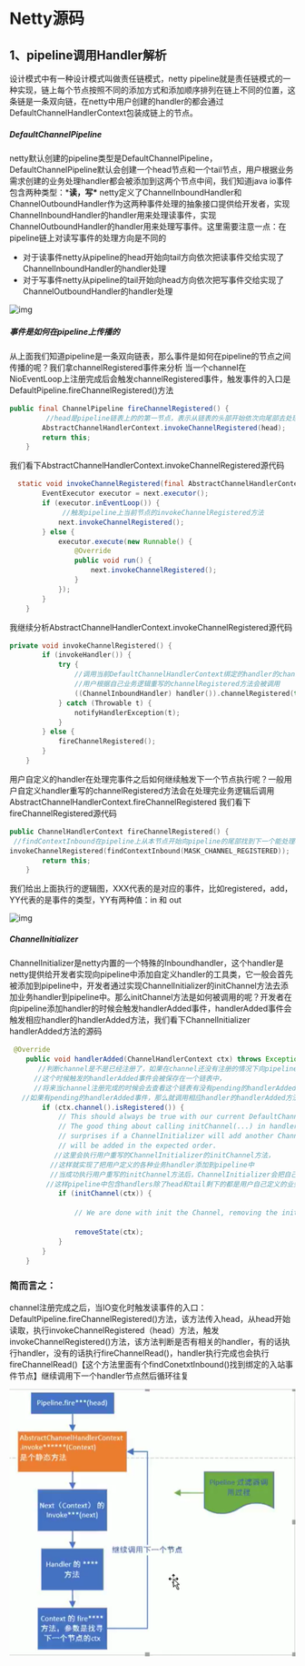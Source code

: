 # Netty源码

## 1、pipeline调用Handler解析

设计模式中有一种设计模式叫做责任链模式，netty pipeline就是责任链模式的一种实现，链上每个节点按照不同的添加方式和添加顺序排列在链上不同的位置，这条链是一条双向链，在netty中用户创建的handler的都会通过DefaultChannelHandlerContext包装成链上的节点。

##### DefaultChannelPipeline

netty默认创建的pipeline类型是DefaultChannelPipeline，DefaultChannelPipeline默认会创建一个head节点和一个tail节点，用户根据业务需求创建的业务处理handler都会被添加到这两个节点中间，我们知道java io事件包含两种类型：***读，写\***
 netty定义了ChannelInboundHandler和ChannelOutboundHandler作为这两种事件处理的抽象接口提供给开发者，实现ChannelInboundHandler的handler用来处理读事件，实现ChannelOutboundHandler的handler用来处理写事件。这里需要注意一点：在pipeline链上对读写事件的处理方向是不同的

- 对于读事件netty从pipeline的head开始向tail方向依次把读事件交给实现了ChannelInboundHandler的handler处理
- 对于写事件netty从pipeline的tail开始向head方向依次把写事件交给实现了ChannelOutboundHandler的handler处理

![img](https://upload-images.jianshu.io/upload_images/23114405-ff89f486ae75632b.png?imageMogr2/auto-orient/strip|imageView2/2/format/webp)

##### 事件是如何在pipeline上传播的

从上面我们知道pipeline是一条双向链表，那么事件是如何在pipeline的节点之间传播的呢？我们拿channelRegistered事件来分析
 当一个channel在NioEventLoop上注册完成后会触发channelRegistered事件，触发事件的入口是DefaultPipeline.fireChannelRegistered()方法

```java
public final ChannelPipeline fireChannelRegistered() {
         //head是pipeline链表上的的第一节点，表示从链表的头部开始依次向尾部去处理registered事件
        AbstractChannelHandlerContext.invokeChannelRegistered(head);
        return this;
    }
```

我们看下AbstractChannelHandlerContext.invokeChannelRegistered源代码

```java
  static void invokeChannelRegistered(final AbstractChannelHandlerContext next) {
        EventExecutor executor = next.executor();
        if (executor.inEventLoop()) {
             //触发pipeline上当前节点的invokeChannelRegistered方法
            next.invokeChannelRegistered();
        } else {
            executor.execute(new Runnable() {
                @Override
                public void run() {
                    next.invokeChannelRegistered();
                }
            });
        }
    }
```

我继续分析AbstractChannelHandlerContext.invokeChannelRegistered源代码



```cpp
private void invokeChannelRegistered() {
        if (invokeHandler()) {
            try {
                //调用当前DefaultChannelHandlerContext绑定的handler的channelRegistered方法，
                //用户根据自己业务逻辑重写的channelRegistered方法会被调用
                ((ChannelInboundHandler) handler()).channelRegistered(this);
            } catch (Throwable t) {
                notifyHandlerException(t);
            }
        } else {
            fireChannelRegistered();
        }
    }
```

用户自定义的handler在处理完事件之后如何继续触发下一个节点执行呢？一般用户自定义handler重写的channelRegistered方法会在处理完业务逻辑后调用AbstractChannelHandlerContext.fireChannelRegistered
 我们看下 fireChannelRegistered源代码



```kotlin
public ChannelHandlerContext fireChannelRegistered() {
 //findContextInbound在pipeline上从本节点开始向pipeline的尾部找到下一个能处理channel  registered事件的handler，
invokeChannelRegistered(findContextInbound(MASK_CHANNEL_REGISTERED));
        return this;
    }
```

我们给出上面执行的逻辑图，XXX代表的是对应的事件，比如registered，add，YY代表的是事件的类型，YY有两种值：in 和 out



![img](https:////upload-images.jianshu.io/upload_images/23114405-4f12e8b3fee5ae92.png?imageMogr2/auto-orient/strip|imageView2/2/w/1200/format/webp)

##### ChannelInitializer

ChannelInitializer是netty内置的一个特殊的Inboundhandler，这个handler是netty提供给开发者实现向pipeline中添加自定义handler的工具类，它一般会首先被添加到pipeline中，开发者通过实现ChannelInitializer的initChannel方法去添加业务handler到pipeline中。那么initChannel方法是如何被调用的呢？开发者在向pipeline添加handler的时候会触发handlerAdded事件，handlerAdded事件会触发相应handler的handlerAdded方法，我们看下ChannelInitializer handlerAdded方法的源码



```java
 @Override
    public void handlerAdded(ChannelHandlerContext ctx) throws Exception {
       //判断channel是不是已经注册了，如果在channel还没有注册的情况下向pipeline添加了handler，
      //这个时候触发的handlerAdded事件会被保存在一个链表中，
      //将来当channel注册完成的时候会去查看这个链表有没有pending的handlerAdded事件需要触发，
   //如果有pending的handlerAdded事件，那么就调用相应handler的handlerAdded方法
        if (ctx.channel().isRegistered()) {
            // This should always be true with our current DefaultChannelPipeline implementation.
            // The good thing about calling initChannel(...) in handlerAdded(...) is that there will be no ordering
            // surprises if a ChannelInitializer will add another ChannelInitializer. This is as all handlers
            // will be added in the expected order.
           //这里会执行用户重写的ChannelInitializer的initChannel方法，
          //这样就实现了把用户定义的各种业务handler添加到pipeline中
          //当成功执行用户重写的initChannel方法后，ChannelInitializer会把自己从pipeline中删除，
         //这样pipeline中包含handlers除了head和tail剩下的都是用户自己定义的业务handler
            if (initChannel(ctx)) {

                // We are done with init the Channel, removing the initializer now.  
   
                removeState(ctx);
            }
        }
    }
```

### 简而言之：

channel注册完成之后，当IO变化时触发读事件的入口：DefaultPipeline.fireChannelRegistered()方法，该方法传入head，从head开始读取，执行invokeChannelRegistered（head）方法，触发invokeChannelRegistered()方法，该方法判断是否有相关的handler，有的话执行handler，没有的话执行fireChannelRead()，handler执行完成也会执行fireChannelRead()【这个方法里面有个findConetxtInbound()找到绑定的入站事件节点】继续调用下一个handler节点然后循环往复

![pipeline](img\pipeline.png)